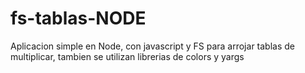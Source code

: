 # fs-tablas-NODE
Aplicacion simple en Node, con javascript y FS para arrojar tablas de multiplicar, tambien se utilizan librerias de colors y yargs
